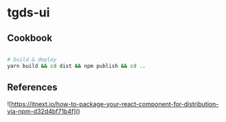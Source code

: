 # tgds-ui

## Cookbook
```bash

# build & deploy
yarn build && cd dist && npm publish && cd ..

```

## References

![https://itnext.io/how-to-package-your-react-component-for-distribution-via-npm-d32d4bf71b4f]()

